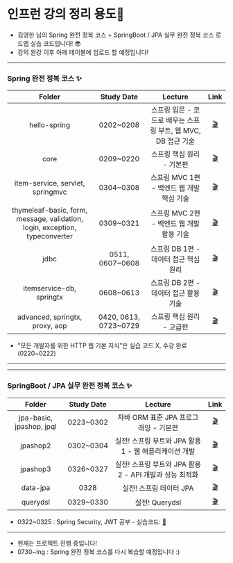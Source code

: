 # 인프런 강의 정리 용도💪

- 김영한 님의 Spring 완전 정복 코스 + SpringBoot / JPA 실무 완전 정복 코스 로드맵 실습 코드입니다! 😎
- 강의 완강 이후 아래 테이블에 업로드 할 예정입니다!

***
### Spring 완전 정복 코스 ✨
|__Folder__|__Study Date__|__Lecture__|__Link__|
|:---:|:---:|:---:|:---:|
|hello-spring|0202~0208|스프링 입문 - 코드로 배우는 스프링 부트, 웹 MVC, DB 접근 기술|[🎬](https://inf.run/ZSt2)|
|core|0209~0220|스프링 핵심 원리 - 기본편|[🎬](https://inf.run/xStb)|
|item-service, servlet, springmvc|0304~0308|스프링 MVC 1편 - 백엔드 웹 개발 핵심 기술|[🎬](https://inf.run/wSFR)|
|thymeleaf-basic, form, message, validation, login, exception, typeconverter|0309~0321|스프링 MVC 2편 - 백엔드 웹 개발 활용 기술|[🎬](https://inf.run/7sz4)|
|jdbc|0511, 0607~0608|스프링 DB 1편 - 데이터 접근 핵심 원리|[🎬](https://inf.run/Wys3)|
|itemservice-db, springtx|0608~0613|스프링 DB 2편 - 데이터 접근 활용 기술|[🎬](https://inf.run/SL1C)|
|advanced, springtx, proxy, aop|0420, 0613, 0723~0729|스프링 핵심 원리 - 고급편|[🎬](https://inf.run/T8uS)|
- "모든 개발자를 위한 HTTP 웹 기본 지식"은 실습 코드 X, 수강 완료 (0220~0222)
***

***
### SpringBoot / JPA 실무 완전 정복 코스 ✨
|__Folder__|__Study Date__|__Lecture__|__Link__|
|:---:|:---:|:---:|:---:|
|jpa-basic, jpashop, jpql|0223~0302|자바 ORM 표준 JPA 프로그래밍 - 기본편|[🎬](https://inf.run/h49k)|
|jpashop2|0302~0304|실전! 스프링 부트와 JPA 활용1 - 웹 애플리케이션 개발|[🎬](https://inf.run/iz9N)|
|jpashop3|0326~0327|실전! 스프링 부트와 JPA 활용2 - API 개발과 성능 최적화|[🎬](https://inf.run/EJtA)|
|data-jpa|0328|실전! 스프링 데이터 JPA|[🎬](https://inf.run/we4h)|
|querydsl|0329~0330|실전! Querydsl|[🎬](https://inf.run/wSQg)|
- 0322~0325 : Spring Security, JWT 공부 - 실습코드: [📁](https://github.com/Cl8D/SpringSecurity)
***

- 현재는 프로젝트 진행 중입니다!
- 0730~ing : Spring 완전 정복 코스를 다시 복습할 예정입니다 :)
